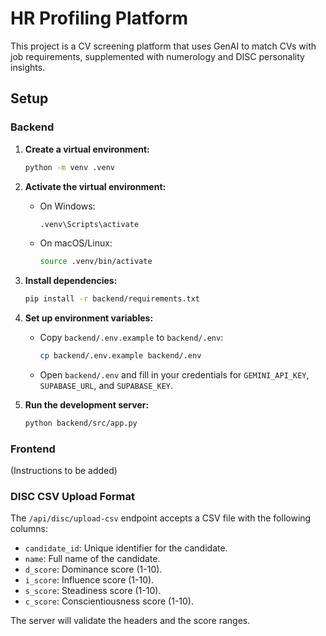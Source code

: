 # HR Profiling Platform

This project is a CV screening platform that uses GenAI to match CVs with job requirements, supplemented with numerology and DISC personality insights.

## Setup

### Backend

1.  **Create a virtual environment:**
    ```bash
    python -m venv .venv
    ```

2.  **Activate the virtual environment:**
    -   On Windows:
        ```bash
        .venv\Scripts\activate
        ```
    -   On macOS/Linux:
        ```bash
        source .venv/bin/activate
        ```

3.  **Install dependencies:**
    ```bash
    pip install -r backend/requirements.txt
    ```

4.  **Set up environment variables:**
    -   Copy `backend/.env.example` to `backend/.env`:
        ```bash
        cp backend/.env.example backend/.env
        ```
    -   Open `backend/.env` and fill in your credentials for `GEMINI_API_KEY`, `SUPABASE_URL`, and `SUPABASE_KEY`.

5.  **Run the development server:**
    ```bash
    python backend/src/app.py
    ```

### Frontend

(Instructions to be added)

### DISC CSV Upload Format

The `/api/disc/upload-csv` endpoint accepts a CSV file with the following columns:
- `candidate_id`: Unique identifier for the candidate.
- `name`: Full name of the candidate.
- `d_score`: Dominance score (1-10).
- `i_score`: Influence score (1-10).
- `s_score`: Steadiness score (1-10).
- `c_score`: Conscientiousness score (1-10).

The server will validate the headers and the score ranges.
